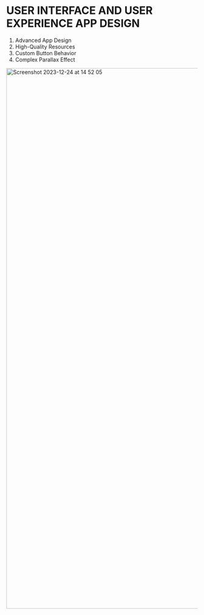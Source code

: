 # USER INTERFACE AND USER EXPERIENCE APP DESIGN 

1) Advanced App Design
2) High-Quality Resources
3) Custom Button Behavior
4) Complex Parallax Effect

<img width="1426" alt="Screenshot 2023-12-24 at 14 52 05" src="https://github.com/sofiogluss/SwiftUI-Projects/assets/154444832/6c3caa82-9687-4b9b-8f0c-22711a0c0fd8">
